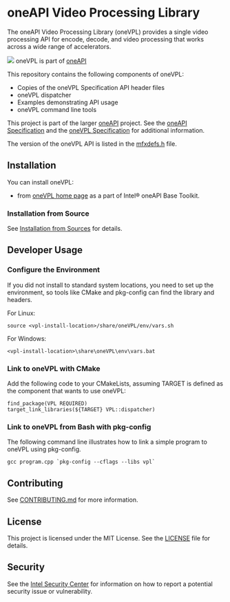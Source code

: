 # oneAPI Video Processing Library

The oneAPI Video Processing Library (oneVPL) provides a single video processing
API for encode, decode, and video processing that works across a wide range of
accelerators.

![](https://spec.oneapi.io/oneapi-logo-white-scaled.jpg)
oneVPL is part of [oneAPI](https://oneapi.io)

This repository contains the following components of oneVPL:

- Copies of the oneVPL Specification API header files
- oneVPL dispatcher
- Examples demonstrating API usage
- oneVPL command line tools

This project is part of the larger [oneAPI](https://www.oneapi.com/) project.
See the [oneAPI Specification](https://spec.oneapi.com) and the
[oneVPL Specification](https://spec.oneapi.com/versions/latest/elements/oneVPL/source/index.html) for additional information.

The version of the oneVPL API is listed in the
[mfxdefs.h](./api/vpl/mfxdefs.h) file.

## Installation

You can install oneVPL:

- from [oneVPL home page](https://software.intel.com/content/www/us/en/develop/tools/oneapi/components/onevpl.html) as a part of Intel&reg; oneAPI Base Toolkit.

### Installation from Source 
See [Installation from Sources](INSTALL.md) for details.


## Developer Usage

### Configure the Environment

If you did not install to standard system locations, you need to set up the
environment, so tools like CMake and pkg-config can find the library and
headers.

For Linux:
```
source <vpl-install-location>/share/oneVPL/env/vars.sh
```

For Windows:
```
<vpl-install-location>\share\oneVPL\env\vars.bat
```

### Link to oneVPL with CMake

Add the following code to your CMakeLists, assuming TARGET is defined as the
component that wants to use oneVPL:

```
find_package(VPL REQUIRED)
target_link_libraries(${TARGET} VPL::dispatcher)
```


### Link to oneVPL from Bash with pkg-config

The following command line illustrates how to link a simple program to oneVPL
using pkg-config.

```
gcc program.cpp `pkg-config --cflags --libs vpl`
```


## Contributing

See [CONTRIBUTING.md](CONTRIBUTING.md) for more information.

## License

This project is licensed under the MIT License. See the [LICENSE](LICENSE) file
for details.

## Security

See the [Intel Security Center](https://www.intel.com/content/www/us/en/security-center/default.html) for information on how to report a potential
security issue or vulnerability.
